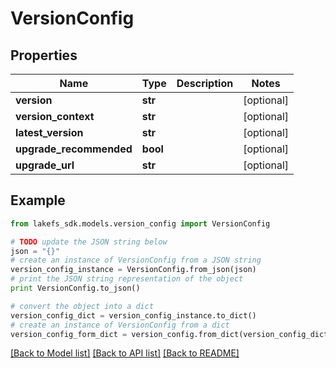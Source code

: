 # VersionConfig


## Properties

Name | Type | Description | Notes
------------ | ------------- | ------------- | -------------
**version** | **str** |  | [optional] 
**version_context** | **str** |  | [optional] 
**latest_version** | **str** |  | [optional] 
**upgrade_recommended** | **bool** |  | [optional] 
**upgrade_url** | **str** |  | [optional] 

## Example

```python
from lakefs_sdk.models.version_config import VersionConfig

# TODO update the JSON string below
json = "{}"
# create an instance of VersionConfig from a JSON string
version_config_instance = VersionConfig.from_json(json)
# print the JSON string representation of the object
print VersionConfig.to_json()

# convert the object into a dict
version_config_dict = version_config_instance.to_dict()
# create an instance of VersionConfig from a dict
version_config_form_dict = version_config.from_dict(version_config_dict)
```
[[Back to Model list]](../README.md#documentation-for-models) [[Back to API list]](../README.md#documentation-for-api-endpoints) [[Back to README]](../README.md)


